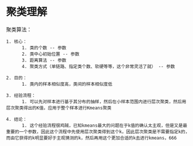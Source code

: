 # 聚类理解
聚类算法：

	1. 核心：
		  1. 类的个数 -- 参数
		  2. 类中心初始位置 -- 参数
		  3. 距离算法 -- 参数
		  4. 聚类方式（单链路、指定类个数、软硬等等，这个非常灵活了就） -- 参数

	2. 目的：
		  1. 类内的样本相似度高，类间的样本相似度低
		
	3. 经验流程：
		  1. 可以先对样本进行基于其分布的抽样，然后在小样本范围内进行层次聚类，然后用层次聚类得出的K值，应用于整个样本进行Kmeans聚类
		
	4. 结论：
		  1. 这个经验流程很鸡贼，已知kmeans最大的问题在于k值的确认太主观，但是又是最重要的一个参数，因此这个流程中先使用层次聚类得到这个k，因此层次聚类是不需要指定k的，而由它获得的k明显要好于主观猜测的k，然后再用这个更加合适的k去进行kmeans，666
